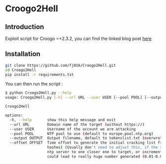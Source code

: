 # Croogo2Hell
## Introduction

Exploit script for Croogo =<2.3.2, you can find the linked blog post [here](https://fj016.fr/posts/useless_exploit/)

## Installation

```bash
git clone https://github.com/fj016/Croogo2Hell.git
cd Croogo2Hell
pip install -r requirements.txt
```

You can then run the script :
```bash
$ python Croogo2Hell.py --help
usage: Croogo2Hell.py [-h] --url URL --user USER [--pool POOL] [--output OUTPUT] [--offset OFFSET]

Croogo2Hell

options:
  -h, --help       show this help message and exit
  --url URL        Domain name of the target (without https://)
  --user USER      Username of the account we are attacking
  --pool POOL      NTP pool to use (default to europe.pool.ntp.org)
  --output OUTPUT  Output filename, default to tokenslist.txt (overwrote if already exist)
  --offset OFFSET  Time offset to generate the initial cracking list from the known account. Default to 0.7 (1.4 mil.
                   hashes) (Usually don't need to adjust this, if the script can't find any offset, try changing the
                   ntp server to one closer one to target, or increment this, but be careful here, small increase
                   could lead to really huge number generated (0.01-0.05) increment recommended)
```
